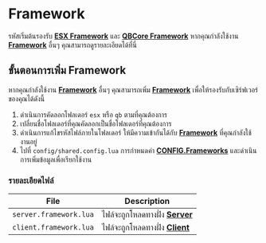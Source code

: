 # Framework

รหัสเริ่มต้นรองรับ **[ESX Framework](https://github.com/esx-framework)** และ **[QBCore Framework](https://github.com/qbcore-framework)** หากคุณกำลังใช้งาน **[Framework](https://en.wikipedia.org/wiki/Framework)** อื่นๆ คุณสามารถดูรายละเอียดได้ที่นี่

## ขั้นตอนการเพิ่ม Framework

หากคุณกำลังใช้งาน **[Framework](https://en.wikipedia.org/wiki/Framework)** อื่นๆ คุณสามารถเพิ่ม **[Framework](https://en.wikipedia.org/wiki/Framework)** เพื่อให้รองรับกับเซิร์ฟเวอร์ของคุณได้ดังนี้

1. ดำเนินการคัดลอกโฟลเดอร์ `esx` หรือ `qb` ตามที่คุณต้องการ
2. เปลี่ยนชื่อโฟลเดอร์ที่คุณคัดลอกเป็นชื่อโฟลเดอร์ที่คุณต้องการ
3. ดำเนินการแก้ไขรหัสไฟล์ภายในโฟลเดอร์ ให้มีความเข้ากันได้กับ **[Framework](https://en.wikipedia.org/wiki/Framework)** ที่คุณกำลังใช้งานอยู่
4. ไปที่ `config/shared.config.lua` การกำหนดค่า **[CONFIG.Frameworks](../config/shared#frameworks)** และดำเนินการเพิ่มข้อมูลเพื่อเรียกใช้งาน

### รายละเอียดไฟล์

| File                     | Description                                                
|--------------------------|------------------------------------------------------------------------------------------------------------------------------------------------------
| `server.framework.lua`   | ไฟล์จะถูกโหลดทางฝั่ง **[Server](https://docs.fivem.net/docs/scripting-reference/resource-manifest/resource-manifest/#server_script)**
| `client.framework.lua`   | ไฟล์จะถูกโหลดทางฝั่ง **[Client](https://docs.fivem.net/docs/scripting-reference/resource-manifest/resource-manifest/#client_script)**
